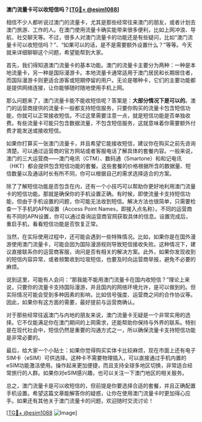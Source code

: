 **澳门流量卡可以收短信吗？[[TG💪+ @esim1088](https://t.me/s/esim1088)]**

相信不少人都听说过澳门的流量卡，尤其是那些经常往来澳门的朋友，或者计划去澳门旅游、工作的人。在澳门使用流量卡确实能带来很多便利，比如上网冲浪、导航、社交聊天等。不过，很多人对澳门流量卡的功能还是有些疑问，比如“澳门流量卡可以收短信吗？”、“如果可以的话，是不是需要额外设置什么？”等等。今天就来详细聊聊这个问题，希望能帮到大家。

首先，我们得知道澳门流量卡的基本功能。澳门的流量卡主要分为两种：一种是本地流量卡，另一种是国际漫游卡。本地流量卡通常适用于澳门居民和长期居住者，而国际漫游卡则更适合游客或短期停留的用户。无论是哪种卡，它们的主要功能都是提供网络连接，让你能够随时随地使用手机上网。

那么问题来了，澳门流量卡能不能收短信呢？答案是：**大部分情况下是可以的**。澳门的运营商提供的流量卡一般都支持短信服务，只要你购买的流量卡包含短信功能，你就可以正常接收短信。不过这里需要注意一点，就是短信功能是否单独收费。有些流量卡可能只包含数据流量，不包含短信服务，这就意味着你需要额外付费才能发送或接收短信。

如果你打算买一张澳门流量卡，并且希望它能接收短信，建议你在购买之前先咨询清楚。可以通过运营商的官方网站或者客服电话了解具体的套餐内容。一般来说，澳门的三大运营商——澳门电讯（CTM）、数码通（Smartone）和和记电讯（HKT）都会提供包含短信功能的套餐。这些套餐的价格根据所含的数据量、短信数量以及通话时长有所不同，你可以根据自己的需求选择适合的方案。

除了了解短信功能是否包含在内，还有一个小技巧可以帮助你更好地利用澳门流量卡的短信功能。那就是确保你的手机设置正确。有时候，即使流量卡支持短信功能，但由于手机设置的问题，你可能无法收到短信。解决方法也很简单，只需要检查一下手机的APN设置（Access Point Names，即接入点名称）。不同的运营商有不同的APN设置，你可以通过查询运营商官网获取具体的信息。设置完成后，重启手机，看看短信功能是否恢复正常。

当然，在实际使用过程中，还可能会遇到一些特殊情况。比如，如果你是在国外漫游使用澳门流量卡，可能会因为国际漫游规则导致短信接收失败。这种情况下，建议直接联系你的运营商客服，询问是否有相关的解决方案。此外，如果你发现收到的短信内容异常，或者频繁收到垃圾短信，也要及时向运营商举报，避免不必要的麻烦。

说到这里，可能有人会问：“那我能不能用澳门流量卡在国内收短信？”理论上来说，只要你的流量卡支持国际漫游，并且国内的网络环境允许，是可以做到的。但实际情况可能会受到多种因素的影响，比如信号强度、运营商之间的合作协议等。因此，如果你有这方面的需要，最好提前与运营商确认。

对于那些经常往返澳门与内地的朋友来说，澳门流量卡无疑是一个非常实用的选择。它不仅能满足你在澳门期间的上网需求，还能帮助你保持与外界的联系。特别是在现代社会中，短信仍然是重要的沟通方式之一，所以确保流量卡支持短信功能是非常必要的。

最后，给大家一个小贴士：如果你觉得购买实体卡比较麻烦，现在市面上还有电子SIM卡（eSIM）可供选择。这种卡不需要物理插入，可以直接通过手机内置的eSIM功能激活使用。操作起来更加便捷，而且支持全球多地区切换，非常适合经常旅行的人群。如果你对eSIM感兴趣，也可以关注一下澳门地区的相关服务。

总之，澳门流量卡是可以收短信的，但前提是你要选择合适的套餐，并且正确配置手机设置。希望这篇文章能解答你的疑惑，让你在使用澳门流量卡时更加得心应手。如果还有其他关于澳门流量卡的问题，欢迎随时交流讨论！

[[TG💪+ @esim1088](https://t.me/s/esim1088) ![Image](https://i.postimg.cc/4NQfJmqS/Snipaste-2025-05-13-00-14-12.png)]
